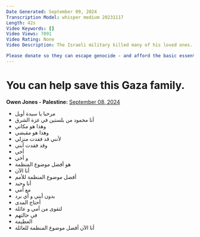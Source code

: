 ```yaml
---
Date Generated: September 09, 2024
Transcription Model: whisper medium 20231117
Length: 42s
Video Keywords: []
Video Views: 7091
Video Rating: None
Video Description: The Israeli military killed many of his loved ones. Now he's the only breadwinner for several kids, including a baby.

Please donate so they can escape genocide - and afford the basic essentials of life: https://www.gofundme.com/f/aidez-mahmoud-et-sa-famille-a-quitter-gaza
---
```


# You can help save this Gaza family.
**Owen Jones - Palestine:** [September 08, 2024](https://www.youtube.com/watch?v=r7b88k3HYkc)
*  مرحبا يا سيدة أويل
*  أنا محمود من بلستين في غزة الشرق
*  وهذا هو مكاني
*  وهذا هو مقبضي
*  لأنني قد فقدت منزلي
*  وقد فقدت أبني
*  أخي
*  و أخي
*  هو أفضل موضوع المنظمة
*  أنا الآن
*  أفضل موضوع المنظمة للأمم
*  أنا وحيد
*  مع أمي
*  بدون أبني و أي برد
*  أحتاج المدى
*  لتقوى من أمي و عائلة
*  في حالتهم
*  العظيمة
*  أنا الآن أفضل موضوع المنظمة للعائلة
